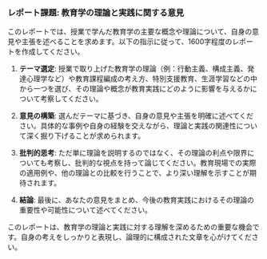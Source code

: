 ### レポート課題: 教育学の理論と実践に関する意見

このレポートでは、授業で学んだ教育学の主要な概念や理論について、自身の意見や主張を述べることを求めます。以下の指示に従って、1600字程度のレポートを作成してください。

1. **テーマ選定**: 授業で取り上げた教育学の理論（例：行動主義、構成主義、発達心理学など）や教育課程編成の考え方、特別支援教育、生涯学習などの中から一つを選び、その理論や概念が教育実践にどのように影響を与えるかについて考察してください。

2. **意見の構築**: 選んだテーマに基づき、自身の意見や主張を明確に述べてください。具体的な事例や自身の経験を交えながら、理論と実践の関連性について深く掘り下げることが求められます。

3. **批判的思考**: ただ単に理論を説明するのではなく、その理論の利点や限界についても考察し、批判的な視点を持って論じてください。教育現場での実際の適用例や、他の理論との比較を行うことで、より深い理解を示すことが期待されます。

4. **結論**: 最後に、あなたの意見をまとめ、今後の教育実践におけるその理論の重要性や可能性について述べてください。

このレポートは、教育学の理論と実践に対する理解を深めるための重要な機会です。自身の考えをしっかりと表現し、論理的に構成された文章を心がけてください。